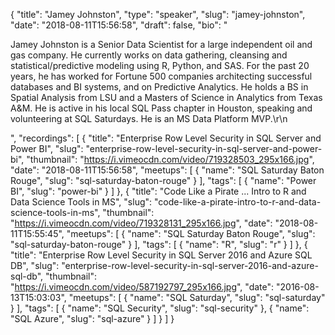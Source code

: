{
  "title": "Jamey Johnston",
  "type": "speaker",
  "slug": "jamey-johnston",
  "date": "2018-08-11T15:56:58",
  "draft": false,
  "bio": "<p>Jamey Johnston is a Senior Data Scientist for a large independent oil and gas company. He currently works on data gathering, cleansing and statistical/predictive modeling using R, Python, and SAS. For the past 20 years, he has worked for Fortune 500 companies architecting successful databases and BI systems, and on Predictive Analytics. He holds a BS in Spatial Analysis from LSU and a Masters of Science in Analytics from Texas A&M. He is active in his local SQL Pass chapter in Houston, speaking and volunteering at SQL Saturdays. He is an MS Data Platform MVP.\r\n</p>",
  "recordings": [
    {
      "title": "Enterprise Row Level Security in SQL Server and Power BI",
      "slug": "enterprise-row-level-security-in-sql-server-and-power-bi",
      "thumbnail": "https://i.vimeocdn.com/video/719328503_295x166.jpg",
      "date": "2018-08-11T15:56:58",
      "meetups": [
        {
          "name": "SQL Saturday Baton Rouge",
          "slug": "sql-saturday-baton-rouge"
        }
      ],
      "tags": [
        {
          "name": "Power BI",
          "slug": "power-bi"
        }
      ]
    },
    {
      "title": "Code Like a Pirate ... Intro to R and Data Science Tools in MS",
      "slug": "code-like-a-pirate-intro-to-r-and-data-science-tools-in-ms",
      "thumbnail": "https://i.vimeocdn.com/video/719328131_295x166.jpg",
      "date": "2018-08-11T15:55:45",
      "meetups": [
        {
          "name": "SQL Saturday Baton Rouge",
          "slug": "sql-saturday-baton-rouge"
        }
      ],
      "tags": [
        {
          "name": "R",
          "slug": "r"
        }
      ]
    },
    {
      "title": "Enterprise Row Level Security in SQL Server 2016 and Azure SQL DB",
      "slug": "enterprise-row-level-security-in-sql-server-2016-and-azure-sql-db",
      "thumbnail": "https://i.vimeocdn.com/video/587192797_295x166.jpg",
      "date": "2016-08-13T15:03:03",
      "meetups": [
        {
          "name": "SQL Saturday",
          "slug": "sql-saturday"
        }
      ],
      "tags": [
        {
          "name": "SQL Security",
          "slug": "sql-security"
        },
        {
          "name": "SQL Azure",
          "slug": "sql-azure"
        }
      ]
    }
  ]
}